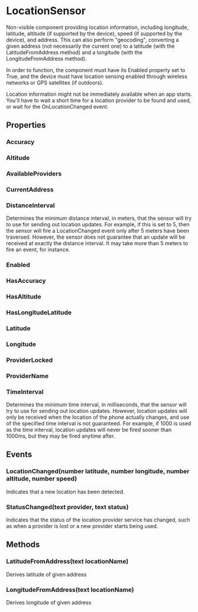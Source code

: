 # LocationSensor

Non-visible component providing location information, including longitude, latitude, altitude \(if supported by the device\), speed \(if supported by the device\), and address. This can also perform "geocoding", converting a given address \(not necessarily the current one\) to a latitude \(with the LatitudeFromAddress method\) and a longitude \(with the LongitudeFromAddress method\).

In order to function, the component must have its Enabled property set to True, and the device must have location sensing enabled through wireless networks or GPS satellites \(if outdoors\).

Location information might not be immediately available when an app starts. You'll have to wait a short time for a location provider to be found and used, or wait for the OnLocationChanged event.

## Properties

### Accuracy

### Altitude

### AvailableProviders

### CurrentAddress

### DistanceInterval

Determines the minimum distance interval, in meters, that the sensor will try to use for sending out location updates. For example, if this is set to 5, then the sensor will fire a LocationChanged event only after 5 meters have been traversed. However, the sensor does not guarantee that an update will be received at exactly the distance interval. It may take more than 5 meters to fire an event, for instance.

### Enabled

### HasAccuracy

### HasAltitude

### HasLongitudeLatitude

### Latitude

### Longitude

### ProviderLocked

### ProviderName

### TimeInterval

Determines the minimum time interval, in milliseconds, that the sensor will try to use for sending out location updates. However, location updates will only be received when the location of the phone actually changes, and use of the specified time interval is not guaranteed. For example, if 1000 is used as the time interval, location updates will never be fired sooner than 1000ms, but they may be fired anytime after.

## Events

### LocationChanged\(number latitude, number longitude, number altitude, number speed\)

Indicates that a new location has been detected.

### StatusChanged\(text provider, text status\)

Indicates that the status of the location provider service has changed, such as when a provider is lost or a new provider starts being used.

## Methods

### LatitudeFromAddress\(text locationName\)

Derives latitude of given address

### LongitudeFromAddress\(text locationName\)

Derives longitude of given address

